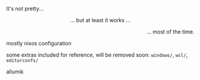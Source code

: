 <p align="left">
It's not pretty...
</p>
<p align="center">
... but at least it works ...
</p>
<p align="right">
... most of the time.
</p>

mostly nixos configuration

some extras included for reference, will be removed soon: `windows/`, `wsl/`, `editorconfs/`

allumik
